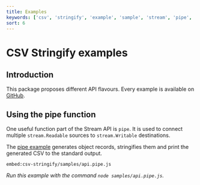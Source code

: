 ```yaml
---
title: Examples
keywords: ['csv', 'stringify', 'example', 'sample', 'stream', 'pipe', 'callback', 'sync', 'async']
sort: 6
---
```


# CSV Stringify examples

## Introduction

This package proposes different API flavours. Every example is available on [GitHub](https://github.com/adaltas/node-csv-stringify/tree/master/samples).

## Using the pipe function

One useful function part of the Stream API is `pipe`. It is used to connect
multiple `stream.Readable` sources to `stream.Writable` destinations.

The [pipe example](https://github.com/adaltas/node-csv/blob/master/packages/csv-stringify/samples/api.pipe.js) generates object records, stringifies them and print the generated CSV to the standard output.

`embed:csv-stringify/samples/api.pipe.js`

_Run this example with the command `node samples/api.pipe.js`._
